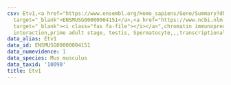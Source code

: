 ```yaml
---
csv: Etv1,<a href="https://www.ensembl.org/Homo_sapiens/Gene/Summary?db=core;g=ENSMUSG00000004151"
  target="_blank">ENSMUSG00000004151</a>,<a href="https://www.ncbi.nlm.nih.gov/pubmed/25450459"
  target="_blank"><i class="fas fa-file"></i></a>",chromatin immunoprecipitation assay,direct
  interaction,prime adult stage, testis, Spermatocyte,,,transcriptional regulation,
data_alias: Etv1
data_id: ENSMUSG00000004151
data_numevidence: 1
data_species: Mus musculus
data_taxid: '10090'
title: Etv1
---
```

